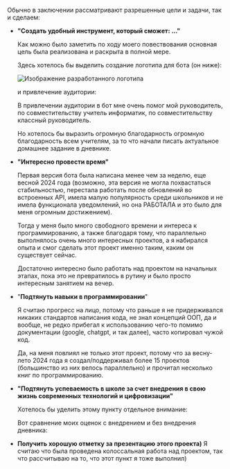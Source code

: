 Обычно в заключении рассматривают разрешенные цели и задачи, так и сделаем:

- **"Создать удобный инструмент, который сможет: ..."**

	Как можно было заметить по ходу моего повествования основная цель была реализована и раскрыта в полной мере.

	Здесь хотелось бы выделить создание логотипа для бота (он ниже):
	
	![Изображение разработанного логотипа](logo.png)
	
	и привлечение аудитории:

	В привлечении аудитории в бот мне очень помог мой руководитель, по совместительству учитель информатик, по совместительству классный руководитель.

	Но хотелось бы выразить огромную благодарность огромную благодарность всем учителям, за то что начали писать актуальное домашнее задание в дневнике.

- **"Интересно провести время"**

	Первая версия бота была написана менее чем за неделю, еще весной 2024 года (возможно, эта версия не могла похвастаться стабильностью, перестала работать после обновлений во вcтроенных API, имела малую популярность среди школьников и не имела функционала уведомлений, но она РАБОТАЛА  и это было для меня огромным достижением).
	
	Тогда у меня было много свободного времени и интереса к программированию, а также благодаря тому, что параллельно выполнялось очень много интересных проектов, а я набирался опыта и смог сделать этот проект именно таким, каким он существует сейчас.
	
	Достаточно интересно было работать над проектом на начальных этапах, пока это не превратилось в рутину и было просто интересным занятием на вечер.

- "**Подтянуть навыки в программировании**"

	Я считаю прогресс на лицо, потому что раньше я не придерживался никаких стандартов написания кода, не знал концепций ООП, да и вообще, не редко прибегал к использованию чего-то помимо документации (google, chatgpt, и так далее), часто копировал чужой код.

	Да, на меня повлиял не только этот проект, потому что за весну-лето 2024 года я создал/поддерживал более 15 проектов (большинство из них велось параллельно) и прочитал несколько книг по программированию.

- **"Подтянуть успеваемость в школе за счет внедрения в свою жизнь современных технологий и цифровизации"**

	Хотелось бы уделить этому пункту отдельное внимание:

	Вот сравнение моих оценок с внедрением и без внедрения дневника:

- **Получить хорошую отметку за презентацию этого проекта)**
	Я считаю что была проведена колоссальная работа над проектом, так что рассчитываю на то, что этот пункт я тоже выполнил)